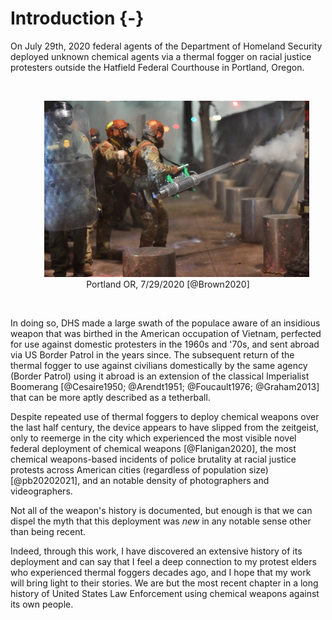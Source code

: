 
# Introduction {-}

On July 29th, 2020 federal agents of the Department of Homeland Security deployed unknown chemical agents via a thermal fogger on racial justice protesters outside the Hatfield Federal Courthouse in Portland, Oregon. 

<br>

<div style="text-align: center;">
  <figure>
      <img src="img/portland_2020_07_29.jpg" width="500" alt="Fully riot-geared and for some reason in green camo US Homeland Security agents (to the middle and the left of the photo) behind a row of two-foot tall, one-foot radius metal posts, behind a metal grate wall over 7 feet tall with metal support beams and concrete pylon buttressing. In the front of the left side is an agent holding a plastic clear riot shield, through which you can see a patch that say 'Border Patrol Federal Agent' in yellow and some insignia patches as well. In the middle are the agents in camo, one with a hand on the shoulder of another who is operating a thermal fogger machine shooting gas through the fence. The machine is maybe four or five feet long and has a body not unlike a bush whacker with a two-cycle engine, but fueling a vaporizer instead of a rotor. The agent is holding the machine with their right hand visibly and there is a black strap across their shoulder holding it up. The machine is mostly shiny metal, although the tip is showing signs of corrosion (no surprise based on the compounds and heat) and the supports of the body are a bright green. source: https://twitter.com/dougbrown8/status/1288727075197657088/photo/1." style="margin: 0 1em 0 1em" />
      <figcaption>
        Portland OR, 7/29/2020 [@Brown2020]
      </figcaption>
  </figure>
</div>

<br>

In doing so, DHS made a large swath of the populace aware of an insidious weapon that was birthed in the American occupation of Vietnam, perfected for use against domestic protesters in the 1960s and '70s, and sent abroad via US Border Patrol in the years since. 
The subsequent return of the thermal fogger to use against civilians domestically by the same agency (Border Patrol) using it abroad is an extension of the classical Imperialist Boomerang [@Cesaire1950; @Arendt1951; @Foucault1976; @Graham2013] that can be more aptly described as a tetherball.

Despite repeated use of thermal foggers to deploy chemical weapons over the last half century, the device appears to have slipped from the zeitgeist, only to reemerge in the city which experienced the most visible novel federal deployment of chemical weapons [@Flanigan2020], the most chemical weapons-based incidents of police brutality at racial justice protests across American cities (regardless of population size) [@pb20202021], and an notable density of photographers and videographers.

Not all of the weapon's history is documented, but enough is that we can dispel the myth that this deployment was _new_ in any notable sense other than being recent.

Indeed, through this work, I have discovered an extensive history of its deployment and can say that I feel a deep connection to my protest elders who experienced thermal foggers decades ago, and I hope that my work will bring light to their stories.
We are but the most recent chapter in a long history of United States Law Enforcement using chemical weapons against its own people.
